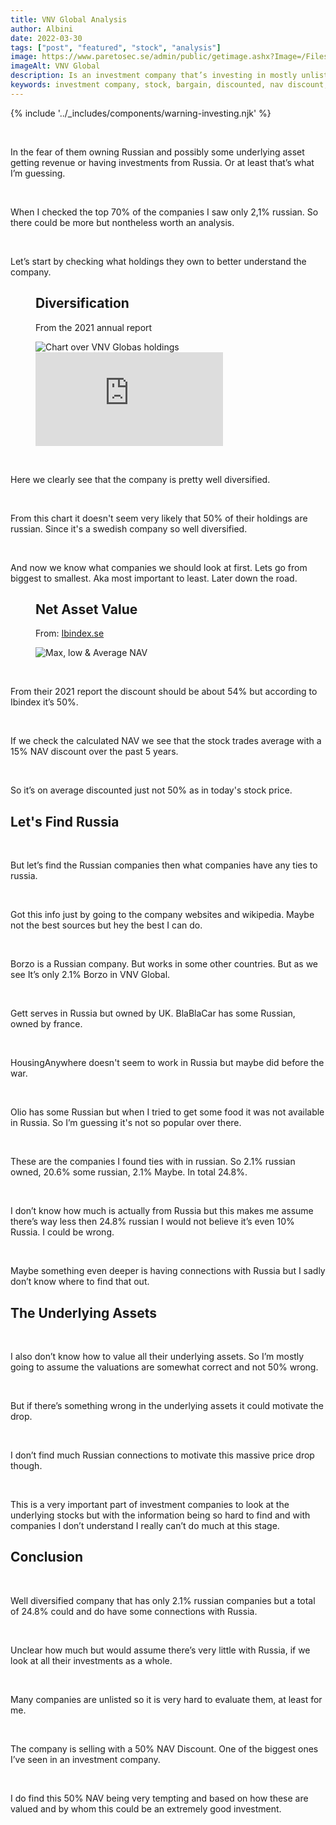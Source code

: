 ```yaml
---
title: VNV Global Analysis
author: Albini
date: 2022-03-30
tags: ["post", "featured", "stock", "analysis"]
image: https://www.paretosec.se/admin/public/getimage.ashx?Image=/Files/Files/VNV-Global5.JPG&Width=1230&Compression=85
imageAlt: VNV Global
description: Is an investment company that’s investing in mostly unlisted companies. And since the war in Ukraine people have been selling it like crazy.
keywords: investment company, stock, bargain, discounted, nav discount, value
---
```


{% include '../_includes/components/warning-investing.njk' %}

<br>
<p>
    In the fear of them owning Russian and possibly some underlying asset getting revenue or having investments from Russia. Or at least that’s what I’m guessing.
</p>

<br>
<p>
    When I checked the top 70% of the companies I saw only 2,1% russian. So there could be more but nontheless worth an analysis.
</p>

<br>
<p>
    Let’s start by checking what holdings they own to better understand the company.
</p>

<figure class="screen-size">
    <figcaption class="text-centered">
        <h2 class="mr-top">Diversification</h2>
        <p>From the 2021 annual report</p>
    </figcaption>
    <img class="phone" src="https://i.imgur.com/2NQyZfd.png" alt="Chart over VNV Globas holdings" class="zoom">
    <iframe class="tablet" seamless frameborder="0" scrolling="no" src="https://docs.google.com/spreadsheets/d/e/2PACX-1vR5uLLAFQe_DMRauHKpv9DgK1mP0SaAjps7_YvyiHwoo_B0cDcK0e_-MoPSSO0ZVimUmKBG4dVPNGZ-/pubchart?oid=1087617479&amp;format=interactive"></iframe>
</figure>

<br>
<p>
    Here we clearly see that the company is pretty well diversified.
</p>

<br>
<p>
    From this chart it doesn't seem very likely that 50% of their holdings are russian.
    Since it's a swedish company so well diversified.
</p>

<br>
<p>
    And now we know what companies we should look at first. Lets go from biggest to smallest. Aka most important to least. Later down the road.
</p>

<figure>
    <figcaption class="text-centered">
        <h2 class="mr-top">Net Asset Value</h2>
        <p>From: <a href="http://ibindex.se/ibi/#/company/VNV" target="_blank">Ibindex.se</a></p>
    </figcaption>
    <img src="https://i.imgur.com/HfFhNVr.png" alt="Max, low & Average NAV">
</figure>

<br>
<p>
    From their 2021 report the discount should be about 54% but according to Ibindex it’s  50%.
</p>

<br>
<p>
    If we check the calculated NAV we see that the stock trades average with a 15% NAV discount over the past 5 years. 
</p>

<br>
<p>
    So it’s on average discounted just not 50% as in today's stock price.
</p>

<h2 class="mr-top">Let's Find Russia</h2>

<br>
<p>
    But let’s find the Russian companies then what companies have any ties to russia.
</p>

<br>
<p>
    Got this info just by going to the company websites and wikipedia. Maybe not the best sources but hey the best I can do.
</p>

<br>
<p>
    Borzo is a Russian company. But works in some other countries. But as we see It’s only 2.1% Borzo in VNV Global.
</p>

<br>
<p>
    Gett serves in Russia but owned by UK. BlaBlaCar has some Russian, owned by france.
</p>

<br>
<p>
    HousingAnywhere doesn't seem to work in Russia but maybe did before the war.
</p>

<br>
<p>
    Olio has some Russian but when I tried to get some food it was not available in Russia. So I’m guessing it's not so popular over there.
</p>

<br>
<p>
    These are the companies I found ties with in russian. So 2.1% russian owned, 20.6% some russian, 2.1% Maybe. In total 24.8%. 
</p>

<br>
<p>
    I don’t know how much is actually from Russia but this makes me assume there’s way less then 24.8% russian I would not believe it’s even 10% Russia. I could be wrong.
</p>

<br>
<p>
    Maybe something even deeper is having connections with Russia but I sadly don’t know where to find that out.
</p>

<h2 class="mr-top">The Underlying Assets</h2>

<br>
<p>
    I also don’t know how to value all their underlying assets. So I’m mostly going to assume the valuations are somewhat correct and not 50% wrong.
</p>

<br>
<p>
    But if there’s something wrong in the underlying assets it could motivate the drop.
</p>

<br>
<p>
    I don’t find much Russian connections to motivate this massive price drop though.
</p>

<br>
<p>
    This is a very important part of investment companies to look at the underlying stocks but with the information being so hard to find and with companies I don’t understand I really can’t do much at this stage.
</p>

<h2 class="mr-top">Conclusion</h2>

<br>
<p>
    Well diversified company that has only 2.1% russian companies but a total of 24.8% could and do have some connections with Russia.
</p>

<br>
<p>
    Unclear how much but would assume there’s very little with Russia, if we look at all their investments as a whole.
</p>

<br>
<p>
    Many companies are unlisted so it is very hard to evaluate them, at least for me.
</p>

<br>
<p>
    The company is selling with a 50% NAV Discount. One of the biggest ones I’ve seen in an investment company.
</p>

<br>
<p>
    I do find this 50% NAV being very tempting and based on how these are valued and by whom this could be an extremely good investment.
</p>